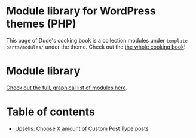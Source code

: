 # Module library for WordPress themes (PHP)

This page of Dude's cooking book is a collection modules under `template-parts/modules/` under the theme. Check out the [the whole cooking book](../README.md)!

# Module library

[Check out the full, graphical list of modules here](List%20of%20modules.md).

# Table of contents

- [Upsells: Choose X amount of Custom Post Type posts](upsell-choose-cpt.php)